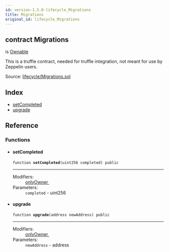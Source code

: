 ```yaml
---
id: version-1.5.0-lifecycle_Migrations
title: Migrations
original_id: lifecycle_Migrations
---
```


<div class="contract-doc"><div class="contract"><h2 class="contract-header"><span class="contract-kind">contract</span> Migrations</h2><p class="base-contracts"><span>is</span> <a href="ownership_Ownable.html">Ownable</a></p><p class="description">This is a truffle contract, needed for truffle integration, not meant for use by Zeppelin users.</p><div class="source">Source: <a href="https://github.com/OpenZeppelin/zeppelin-solidity/blob/v1.5.0/contracts/lifecycle/Migrations.sol" target="_blank">lifecycle/Migrations.sol</a></div></div><div class="index"><h2>Index</h2><ul><li><a href="lifecycle_Migrations.html#setCompleted">setCompleted</a></li><li><a href="lifecycle_Migrations.html#upgrade">upgrade</a></li></ul></div><div class="reference"><h2>Reference</h2><div class="functions"><h3>Functions</h3><ul><li><div class="item function"><span id="setCompleted" class="anchor-marker"></span><h4 class="name">setCompleted</h4><div class="body"><code class="signature">function <strong>setCompleted</strong><span>(uint256 completed) </span><span>public </span></code><hr/><dl><dt><span class="label-modifiers">Modifiers:</span></dt><dd><a href="ownership_Ownable.html#onlyOwner">onlyOwner </a></dd><dt><span class="label-parameters">Parameters:</span></dt><dd><div><code>completed</code> - uint256</div></dd></dl></div></div></li><li><div class="item function"><span id="upgrade" class="anchor-marker"></span><h4 class="name">upgrade</h4><div class="body"><code class="signature">function <strong>upgrade</strong><span>(address newAddress) </span><span>public </span></code><hr/><dl><dt><span class="label-modifiers">Modifiers:</span></dt><dd><a href="ownership_Ownable.html#onlyOwner">onlyOwner </a></dd><dt><span class="label-parameters">Parameters:</span></dt><dd><div><code>newAddress</code> - address</div></dd></dl></div></div></li></ul></div></div></div>
